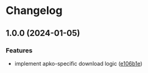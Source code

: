 # Changelog

## 1.0.0 (2024-01-05)


### Features

* implement apko-specific download logic ([e106b1e](https://github.com/omissis/asdf-apko/commit/e106b1e61cb327d1640ce3ab9d1478e43be1c4cf))
